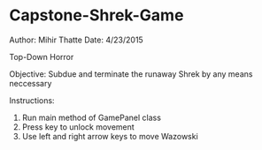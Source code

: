 # Capstone-Shrek-Game
Author: Mihir Thatte
Date: 4/23/2015

Top-Down Horror

Objective: Subdue and terminate the runaway Shrek by any means neccessary

Instructions:
1. Run main method of GamePanel class
2. Press <tab> key to unlock movement
3. Use left and right arrow keys to move Wazowski
